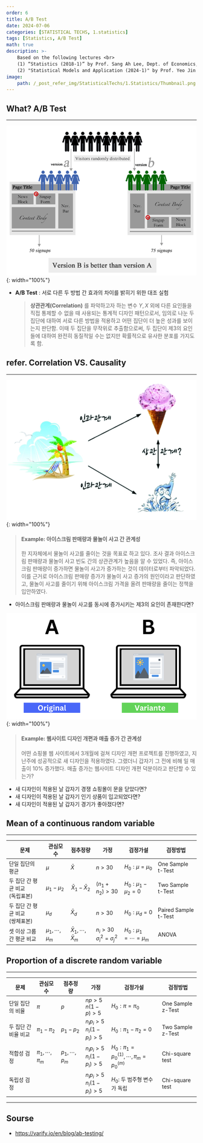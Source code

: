 ```yaml
---
order: 6
title: A/B Test
date: 2024-07-06
categories: [STATISTICAL TECHS, 1.statistics]
tags: [Statistics, A/B Test]
math: true
description: >-
    Based on the following lectures <br>
    (1) “Statistics (2018-1)” by Prof. Sang Ah Lee, Dept. of Economics, College of Economics & Commerce, Kookmin Univ. <br>
    (2) "Statistical Models and Application (2024-1)" by Prof. Yeo Jin Chung, Dept. of Data Science, The Grad. School, Kookmin Univ.
image:
    path: /_post_refer_img/StatisticalTechs/1.Statistics/Thumbnail.png
---
```


## What? A/B Test
-----

![01](/_post_refer_img/StatisticalTechs/1.Statistics/06-01.png){: width="100%"}

- **A/B Test** : 서로 다른 두 방법 간 효과의 차이를 밝히기 위한 대조 실험

    > **상관관계(Correlation)** 를 파악하고자 하는 변수 $Y,X$ 외에 다른 요인들을 직접 통제할 수 없을 때 사용되는 통계적 디자인 패턴으로서, 임의로 나눈 두 집단에 대하여 서로 다른 방법을 적용하고 어떤 집단이 더 높은 성과를 보이는지 판단함. 이때 두 집단을 무작위로 추출함으로써, 두 집단이 제3의 요인들에 대하여 완전히 동질적일 수는 없지만 확률적으로 유사한 분포를 가지도록 함.

## refer. Correlation VS. Causality
-----

![02](/_post_refer_img/StatisticalTechs/1.Statistics/06-02.jpg){: width="100%"}

> #### Example: 아이스크림 판매량과 물놀이 사고 간 관계성
> 한 지자체에서 물놀이 사고를 줄이는 것을 목표로 하고 있다. 조사 결과 아이스크림 판매량과 물놀이 사고 빈도 간의 상관관계가 높음을 알 수 있었다. 즉, 아이스크림 판매량이 증가하면 물놀이 사고가 증가하는 것이 데이터로부터 파악되었다. 이를 근거로 아이스크림 판매량 증가가 물놀이 사고 증가의 원인이라고 판단하였고, 물놀이 사고를 줄이기 위해 아이스크림 가격을 올려 판매량을 줄이는 정책을 입안하였다.

- 아이스크림 판매량과 물놀이 사고를 동시에 증가시키는 제3의 요인이 존재한다면?

![03](/_post_refer_img/StatisticalTechs/1.Statistics/06-03.png){: width="100%"}

> #### Example: 웹사이트 디자인 개편과 매출 증가 간 관계성
> 어떤 쇼핑몰 웹 사이트에서 3개월에 걸쳐 디자인 개편 프로젝트를 진행하였고, 지난주에 성공적으로 새 디자인을 적용하였다. 그랬더니 갑자기 그 전에 비해 일 매출이 $10\%$ 증가했다. 매출 증가는 웹사이트 디자인 개편 덕분이라고 판단할 수 있는가?

- 새 디자인이 적용된 날 갑자기 경쟁 쇼핑몰이 문을 닫았다면?
- 새 디자인이 적용된 날 갑자기 인기 상품이 입고되었다면?
- 새 디자인이 적용된 날 갑자기 경기가 좋아졌다면?

## Mean of a continuous random variable
-----

| 문제 | 관심모수 | 점추정량 | 가정 | 검정가설 | 검정방법 |
|---|---|---|---|---|---|
| 단일 집단의 평균 | $\mu$ | $\bar{X}$ | $n>30$ | $H_0: \mu=\mu_0$ | One Sample t-Test |
| 두 집단 간 평균 비교 <br> (독립표본) | $\mu_1-\mu_2$ | $$\bar{X}_{1} - \bar{X}_{2}$$ | $(n_1 + n_2)>30$ | $H_0: \mu_1 - \mu_2 = 0$ | Two Sample t-Test |
| 두 집단 간 평균 비교 <br> (쌍체표본)  | $\mu_d$ | $\bar{X}_d$ | $n>30$ | $H_0: \mu_d=0$ | Paired Sample t-Test |
| 셋 이상 그룹 간 평균 비교 | $\mu_1, \cdots, \mu_m$ |  $\bar{X}_1, \cdots, \bar{X}_m$ |  $n_i>30$ <br> $\sigma_{i}^{2}=\sigma_{j}^{2}$ | $H_0: \mu_1 = \cdots = \mu_m$ | ANOVA |

## Proportion of a discrete random variable
-----

| 문제 | 관심모수 | 점추정량 | 가정 | 검정가설 | 검정방법 |
|---|---|---|---|---|---|
| 단일 집단의 비율 | $\pi$ | $p$ | $np>5$ <br> $n(1-p)>5$ | $H_0: \pi=\pi_0$ | One Sample z-Test |
| 두 집단 간 비율 비교 | $\pi_1 - \pi_2$ | $p_1 - p_2$ | $n_i p_i > 5$ <br> $n_i (1-p_i)>5$ | $H_0: \pi_1-\pi_2=0$ | Two Sample z-Test |
| 적합성 검정 | $\pi_1, \cdots, \pi_m$ | $p_1, \cdots, p_m$ | $n_i p_i > 5$ <br> $n_i (1-p_i)>5$ | $H_0: \pi_1=p_{0}^{(1)}, \cdots, \pi_m=p_{0}^{(m)}$ | Chi-square test |
| 독립성 검정 | | | $n_i p_i > 5$ <br> $n_i (1-p_i)>5$ | $H_0:$ 두 범주형 변수가 독립 | Chi-square test |

-----

## Sourse

- https://varify.io/en/blog/ab-testing/